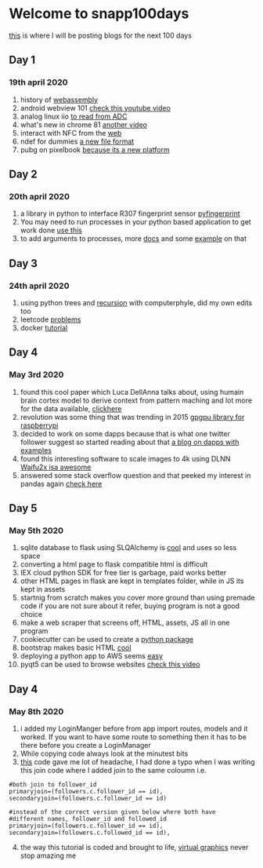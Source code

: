 # Welcome to snapp100days
[this](https://snappercayt.github.io/snapp100days/) is where I will be posting blogs for the next 100 days 


## Day 1
### 19th april 2020

1. history of [webassembly](https://www.youtube.com/watch?v=6r0NKEQqkz0)
2. android webview 101 [check this youtube video](https://www.youtube.com/watch?v=qMvbtcbEkDU) 
3. analog linux iio  [to read from ADC](https://wiki.analog.com/software/linux/docs/iio/iio)
4. what's new in chrome 81 [another video](https://www.youtube.com/watch?v=ihjL0mcnlQs)
5. interact with NFC from the [web](https://web.dev/nfc/)
6. ndef for dummies [a new file format](https://www.dummies.com/consumer-electronics/nfc-data-exchange-format-ndef/)
7. pubg on pixelbook [because its a new platform](https://www.youtube.com/watch?v=kh_1IBGWG_8)


## Day 2
### 20th april 2020
1. a library in python to interface R307 fingerprint sensor [pyfingerprint](https://github.com/bastianraschke/pyfingerprint)
2. You may need to run processes in your python based application to get work done [use this](https://docs.python.org/3/library/subprocess.html#subprocess.run)
3. to add arguments to processes, more [docs](https://docs.python.org/3/library/subprocess.html#frequently-used-arguments) and some [example](http://queirozf.com/entries/python-3-subprocess-examples) on that 


## Day 3
### 24th april 2020
1. using python trees and [recursion](https://www.youtube.com/watch?v=7tCNu4CnjVc) with computerphyle, did my own edits too 
2. leetcode [problems](https://leetcode.com/problems/minimum-number-of-frogs-croaking/submissions/)
3. docker [tutorial](https://www.youtube.com/watch?v=eGz9DS-aIeY)


## Day 4
### May 3rd 2020

1. found this cool paper which Luca DellAnna talks about, using humain brain cortex model to derive context 
from pattern maching and lot more for the data available, [clickhere](https://luca-dellanna.com/wp-content/uploads/2019/01/Techniques-for-the-Emergence-of-Meaning-in-ML.pdf)
2. revolution was some thing that was trending in 2015 [gpgpu library for raspberrypi](https://github.com/hermanhermitage/videocoreiv)
3. decided to work on some dapps because that is what one twitter follower suggest so started reading about that
[a blog on dapps with examples](https://hackernoon.com/what-are-decentralized-applications-dapps-explained-with-examples-7ff8f2c4a460)
4. found this interesting software to scale images to 4k using DLNN [Waifu2x isa awesome](https://github.com/AaronFeng753/Waifu2x-Extension-GUI)
5. answered some stack overflow question and that peeked my interest in pandas again [check here](https://stackoverflow.com/users/11679090/snappercayt)

## Day 5
### May 5th 2020

1. sqlite database to flask using SLQAlchemy is [cool](https://www.sqlitetutorial.net/) and uses so less space
2. converting a html page to flask compatible html is difficult
3. IEX cloud python SDK for free tier is garbage, paid works better
4. other HTML pages in flask are kept in templates folder, while in JS its kept in assets
5. startnig from scratch makes you cover more ground than using premade code if you are not sure about it refer, buying program is not a good choice
6. make a web scraper that screens off, HTML, assets, JS all in one program
7. cookiecutter can be used to create a [python package](https://github.com/cookiecutter/cookiecutter)
8. bootstrap makes basic HTML [cool](https://designmodo.com/bootstrap-5/)
9. deploying a python app to AWS seems [easy](https://www.freecodecamp.org/news/how-to-create-auto-updating-data-visualizations-in-python-with-matplotlib-and-aws/)
10. pyqt5 can be used to browse websites [check this video](https://www.youtube.com/watch?v=atn0zb3TRY8)

## Day 4
### May 8th 2020

1. i added my LoginManger before from app import routes, models and it worked. If you want to have some route to something then it has to be there before you create a LoginManager
2. While copying code always look at the minutest bits  
3. [this](https://i.imgur.com/XIFhwew.png) code gave me lot of headache, I had done a typo when I was writing this join code where I added join to the same coloumn i.e. 



```
#both join to follower_id
primaryjoin=(followers.c.follower_id == id),
secondaryjoin=(followers.c.follower_id == id)

#instead of the correct version given below where both have 
#different names, follower_id and followed_id
primaryjoin=(followers.c.follower_id == id),
secondaryjoin=(followers.c.followed_id == id),
```

 4. the way this tutorial is coded and brought to life, [virtual graphics](
https://youtu.be/PahbNFypubE) never stop amazing me
